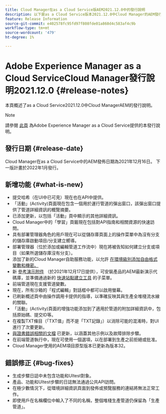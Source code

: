 ```yaml
---
title: Cloud Manager在as a Cloud Service版AEM2021.12.0中的發行說明
description: 以下是as a Cloud Service版本2021.12.0中Cloud Manager的AEM發行說明。
feature: Release Information
source-git-commit: e402578fc95fd97f808fde01a860d4c583af4c9b
workflow-type: tm+mt
source-wordcount: '479'
ht-degree: 1%

---
```



# Adobe Experience Manager as a Cloud ServiceCloud Manager發行說明2021.12.0 {#release-notes}

本頁概述了as a Cloud Service2021.12.0中Cloud ManagerAEM的發行說明。

>[!NOTE]
>
>請參閱 [此頁](/help/release-notes/release-notes-cloud/release-notes-current.md) 為Adobe Experience Manager as a Cloud Service提供的本發行說明。

## 發行日期 {#release-date}

Cloud Manager在as a Cloud Service中的AEM發佈日期為2021年12月16日。 下一版計畫於2022年1月發行。

## 新增功能 {#what-is-new}

* 提交哈希（在UI中已可見）現在也在API中提供。
* 「活動」(Activity)頁面現在包含一個用於運行管道的彈出窗口，該彈出窗口提供了管道詳細資訊的概覽摘要。
* 已添加更新，以包括「活動」頁中顯示的其他詳細資訊。
* Cloud Manager中的「學習」頁籤現在包括對API指南和相關資源的快速訪問。
* 具有部署管理器角色的用戶現在可以從儲存庫頁面上的操作菜單中為沒有分支的儲存庫啟動項目/分支建立嚮導。
* 部署管理器（位於添加或編輯管道工作流中）現在將被告知如何建立分支或項目（如果所選儲存庫沒有分支）。
* 添加了新的Cloud Manager自助服務功能，以允許 [在環境級別添加自由格式變數和機密。](/help/implementing/cloud-manager/environment-variables.md)
* 新 [參考演示附件](/help/journey-sites/demos-add-on/overview.md) （於2021年12月17日提供），可安裝產品的AEM最新演示代碼庫，並準備通過新的 [快速站點建立工具](/help/journey-sites/quick-site/overview.md) 的子菜單。
* 前端管道現在支援管道變數。
* 現在，所有沙箱的「程式編輯」對話框中都可以啟用螢幕。
* 已刷新概述頁中由操作調用卡提供的指導，以準確反映其與生產全堆棧流水線的關聯。
* 「活動」(Activity)頁面的增強功能添加到了適用於管道的附加詳細資訊中，包括原始碼、提交ID等。
* 在複製TXT條目（「TXT值」而不是「TXT記錄」）以消除可能的混淆時，對UI進行了次要更新。
* [與證書錯誤相關的文檔](/help/implementing/cloud-manager/managing-ssl-certifications/add-ssl-certificate.md#certificate-errors) 已更新，以涵蓋其他示例以及故障排除步驟。
* 在前端管道執行中，現在可使用一個選項，以在部署到生產之前拒絕或批准。
* Cloud Manager使用的AEM項目原型版本已更新為版本32。


## 錯誤修正 {#bug-fixes}

* 生成步驟日誌中未包含功能和UItest對象。
* 產品、功能和UItest步驟的日誌無法通過公共API訪問。
* 在極少數情況下，從環境詳細資訊頁面到發佈或預覽服務的連結將無法正常工作。
* 即使用戶在名稱欄位中輸入了不同的名稱，整個堆棧生產管道仍保留為「生產管道」。

